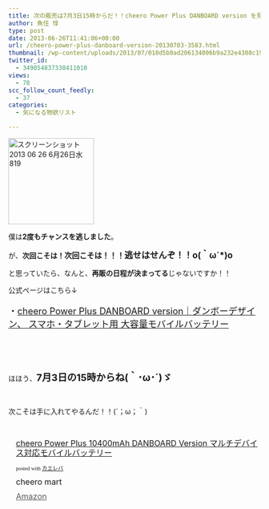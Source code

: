 ```yaml
---
title: 次の販売は7月3日15時からだ！！cheero Power Plus DANBOARD version を見逃すな！
author: 魚住 惇
type: post
date: 2013-06-26T11:41:06+00:00
url: /cheero-power-plus-danboard-version-20130703-3583.html
thumbnail: /wp-content/uploads/2013/07/010d5b0ad206134006b9a232e4308c19.png
twitter_id:
  - 349854837338411010
views:
  - 78
scc_follow_count_feedly:
  - 37
categories:
  - 気になる物欲リスト

---
```

<img decoding="async" loading="lazy" title="スクリーンショット 2013-06-26 6月26日水819.png" src="/wp-content/uploads/2013/06/010d5b0ad206134006b9a232e4308c19.png" alt="スクリーンショット 2013 06 26 6月26日水819" width="171" height="172" border="0" />

<!--more-->

僕は**2度もチャンスを逃しました**。

が、**次回こそは！<span style="font-size: 15px;">次回こそは！！！</span><span style="font-size: 17px;">逃せはせんぞ！！o(｀ω´*)o</span>**

と思っていたら、なんと、**再販の日程が決まってる**じゃないですか！！

公式ページはこちら↓

<p style="font-size: 18px;">
  ・<a href="http://cheero.jp/powerplus_danboard/" target="_blank">cheero Power Plus DANBOARD version｜ダンボーデザイン、 スマホ・タブレット用 大容量モバイルバッテリー</a>
</p>

 

 

ほほう、<span style="font-size: 19px;"><b>7月3日の15時からね(｀･ω･´)ゞ</b></span>

 

次こそは手に入れてやるんだ！！(´；ω；｀)

 

<div class="kaerebalink-box" style="text-align: left; padding-bottom: 20px; font-size: medium; /zoom: 1; overflow: hidden;">
  <div class="kaerebalink-image" style="float: left; margin: 0 15px 10px 0;">
    <a href="http://www.amazon.co.jp/exec/obidos/ASIN/B00CY6P968/jn050191-22/ref=nosim/" rel="nofollow" target="_blank"><img decoding="async" style="border: none;" src="http://ecx.images-amazon.com/images/I/31KsxIFmn0L._SL160_.jpg" alt="" /></a>
  </div>
  <div class="kaerebalink-info" style="line-height: 120%; /zoom: 1; overflow: hidden;">
    <div class="kaerebalink-name" style="margin-bottom: 10px; line-height: 120%;">
      <a href="http://www.amazon.co.jp/exec/obidos/ASIN/B00CY6P968/jn050191-22/ref=nosim/" rel="nofollow" target="_blank">cheero Power Plus 10400mAh DANBOARD Version マルチデバイス対応モバイルバッテリー</a></p>
      <div class="kaerebalink-powered-date" style="font-size: 8pt; margin-top: 5px; font-family: verdana; line-height: 120%;">
        posted with <a href="http://kaereba.com" target="_blank">カエレバ</a>
      </div>
    </div>
    <div class="kaerebalink-detail" style="margin-bottom: 5px;">
      cheero mart
    </div>
    <div class="kaerebalink-link1" style="margin-top: 10px; opacity: .70; filter: alpha(opacity=70);">
      <div class="shoplinkamazon" style="display: inline; margin-right: 5px;">
        <a title="アマゾン" href="http://www.amazon.co.jp/gp/search?keywords=cheero%20Power%20Plus%2010400mAh%20DANBOARD%20Version&__mk_ja_JP=%83J%83%5E%83J%83i&tag=jn050191-22" rel="nofollow" target="_blank">Amazon</a>
      </div>
    </div>
  </div>
  <div class="booklink-footer" style="clear: left;">
     
  </div>
</div>